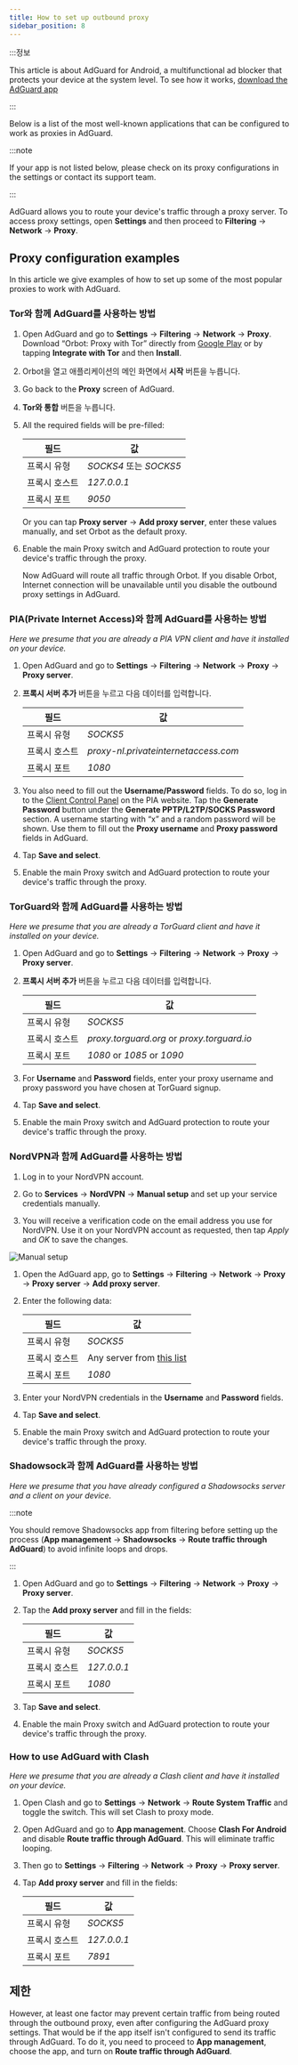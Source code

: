 ```yaml
---
title: How to set up outbound proxy
sidebar_position: 8
---
```


:::정보

This article is about AdGuard for Android, a multifunctional ad blocker that protects your device at the system level. To see how it works, [download the AdGuard app](https://agrd.io/download-kb-adblock)

:::

Below is a list of the most well-known applications that can be configured to work as proxies in AdGuard.

:::note

If your app is not listed below, please check on its proxy configurations in the settings or contact its support team.

:::

AdGuard allows you to route your device's traffic through a proxy server. To access proxy settings, open **Settings** and then proceed to **Filtering** → **Network** → **Proxy**.

## Proxy configuration examples

In this article we give examples of how to set up some of the most popular proxies to work with AdGuard.

### Tor와 함께 AdGuard를 사용하는 방법

1. Open AdGuard and go to **Settings** → **Filtering** → **Network** → **Proxy**. Download “Orbot: Proxy with Tor” directly from [Google Play](https://play.google.com/store/apps/details?id=org.torproject.android&noprocess) or by tapping **Integrate with Tor** and then **Install**.

1. Orbot을 열고 애플리케이션의 메인 화면에서 **시작** 버튼을 누릅니다.

1. Go back to the **Proxy** screen of AdGuard.

1. **Tor와 통합** 버튼을 누릅니다.

1. All the required fields will be pre-filled:

    | 필드      | 값                    |
    | ------- | -------------------- |
    | 프록시 유형  | *SOCKS4* 또는 *SOCKS5* |
    | 프록시 호스트 | *127.0.0.1*          |
    | 프록시 포트  | *9050*               |

    Or you can tap **Proxy server** → **Add proxy server**, enter these values manually, and set Orbot as the default proxy.

1. Enable the main Proxy switch and AdGuard protection to route your device's traffic through the proxy.

    Now AdGuard will route all traffic through Orbot. If you disable Orbot, Internet connection will be unavailable until you disable the outbound proxy settings in AdGuard.

### PIA(Private Internet Access)와 함께 AdGuard를 사용하는 방법

*Here we presume that you are already a PIA VPN client and have it installed on your device.*

1. Open AdGuard and go to **Settings** → **Filtering** → **Network** → **Proxy** → **Proxy server**.

1. **프록시 서버 추가** 버튼을 누르고 다음 데이터를 입력합니다.

    | 필드      | 값                                    |
    | ------- | ------------------------------------ |
    | 프록시 유형  | *SOCKS5*                             |
    | 프록시 호스트 | *proxy-nl.privateinternetaccess.com* |
    | 프록시 포트  | *1080*                               |

1. You also need to fill out the **Username/Password** fields. To do so, log in to the [Client Control Panel](https://www.privateinternetaccess.com/pages/client-sign-in) on the PIA website. Tap the **Generate Password** button under the **Generate PPTP/L2TP/SOCKS Password** section. A username starting with “x” and a random password will be shown. Use them to fill out the **Proxy username** and **Proxy password** fields in AdGuard.

1. Tap **Save and select**.

1. Enable the main Proxy switch and AdGuard protection to route your device's traffic through the proxy.

### TorGuard와 함께 AdGuard를 사용하는 방법

*Here we presume that you are already a TorGuard client and have it installed on your device.*

1. Open AdGuard and go to **Settings** → **Filtering** → **Network** → **Proxy** → **Proxy server**.

1. **프록시 서버 추가** 버튼을 누르고 다음 데이터를 입력합니다.

    | 필드      | 값                                           |
    | ------- | ------------------------------------------- |
    | 프록시 유형  | *SOCKS5*                                    |
    | 프록시 호스트 | *proxy.torguard.org* or *proxy.torguard.io* |
    | 프록시 포트  | *1080* or *1085* or *1090*                  |

1. For **Username** and **Password** fields, enter your proxy username and proxy password you have chosen at TorGuard signup.

1. Tap **Save and select**.

1. Enable the main Proxy switch and AdGuard protection to route your device's traffic through the proxy.

### NordVPN과 함께 AdGuard를 사용하는 방법

1. Log in to your NordVPN account.

1. Go to **Services** → **NordVPN** → **Manual setup** and set up your service credentials manually.

1. You will receive a verification code on the email address you use for NordVPN. Use it on your NordVPN account as requested, then tap *Apply* and *OK* to save the changes.

![Manual setup](https://cdn.adtidy.org/content/kb/ad_blocker/android/solving_problems/outbound-proxy/nordvpn-manual-setup.png)

1. Open the AdGuard app, go to **Settings** → **Filtering** → **Network** → **Proxy** → **Proxy server** → **Add proxy server**.

1. Enter the following data:

    | 필드      | 값                                                                                                                             |
    | ------- | ----------------------------------------------------------------------------------------------------------------------------- |
    | 프록시 유형  | *SOCKS5*                                                                                                                      |
    | 프록시 호스트 | Any server from [this list](https://support.nordvpn.com/hc/en-us/articles/20195967385745-NordVPN-proxy-setup-for-qBittorrent) |
    | 프록시 포트  | *1080*                                                                                                                        |

1. Enter your NordVPN credentials in the **Username** and **Password** fields.

1. Tap **Save and select**.

1. Enable the main Proxy switch and AdGuard protection to route your device's traffic through the proxy.

### Shadowsock과 함께 AdGuard를 사용하는 방법

*Here we presume that you have already configured a Shadowsocks server and a client on your device.*

:::note

You should remove Shadowsocks app from filtering before setting up the process (**App management** → **Shadowsocks** → **Route traffic through AdGuard**) to avoid infinite loops and drops.

:::

1. Open AdGuard and go to **Settings** → **Filtering** → **Network** → **Proxy** → **Proxy server**.

1. Tap the **Add proxy server** and fill in the fields:

    | 필드      | 값           |
    | ------- | ----------- |
    | 프록시 유형  | *SOCKS5*    |
    | 프록시 호스트 | *127.0.0.1* |
    | 프록시 포트  | *1080*      |

1. Tap **Save and select**.

1. Enable the main Proxy switch and AdGuard protection to route your device's traffic through the proxy.

### How to use AdGuard with Clash

*Here we presume that you are already a Clash client and have it installed on your device.*

1. Open Clash and go to **Settings** → **Network** → **Route System Traffic** and toggle the switch. This will set Clash to proxy mode.

1. Open AdGuard and go to **App management**. Choose **Clash For Android** and disable **Route traffic through AdGuard**. This will eliminate traffic looping.

1. Then go to **Settings** → **Filtering** → **Network** → **Proxy** → **Proxy server**.

1. Tap **Add proxy server** and fill in the fields:

    | 필드      | 값           |
    | ------- | ----------- |
    | 프록시 유형  | *SOCKS5*    |
    | 프록시 호스트 | *127.0.0.1* |
    | 프록시 포트  | *7891*      |

## 제한

However, at least one factor may prevent certain traffic from being routed through the outbound proxy, even after configuring the AdGuard proxy settings. That would be if the app itself isn't configured to send its traffic through AdGuard. To do it, you need to proceed to **App management**, choose the app, and turn on **Route traffic through AdGuard**.
